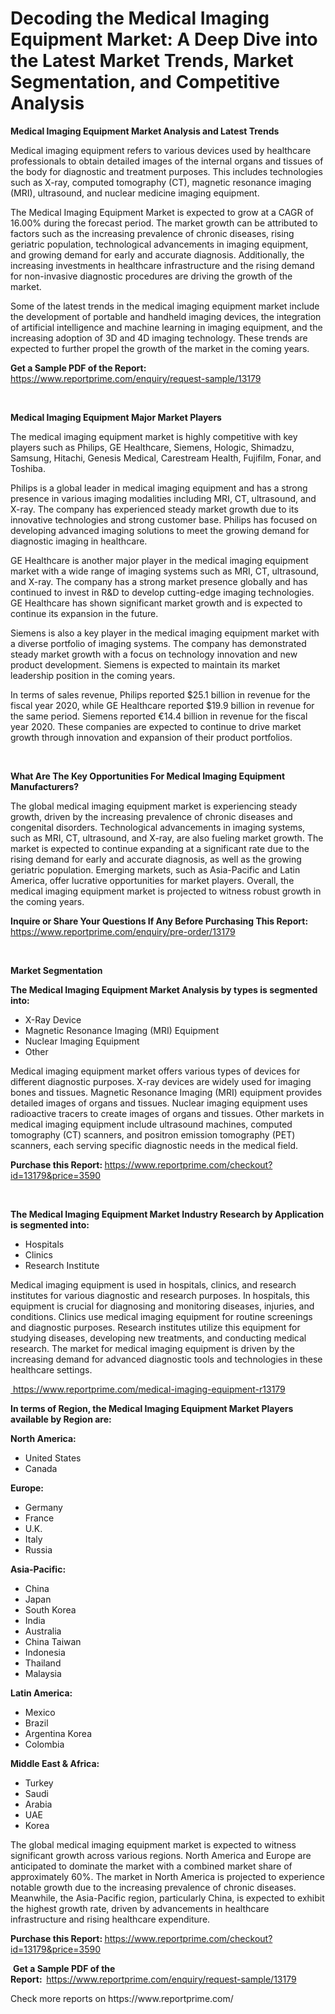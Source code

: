 <p><h1>Decoding the Medical Imaging Equipment Market: A Deep Dive into the Latest Market Trends, Market Segmentation, and Competitive Analysis</h1></p><p><strong>Medical Imaging Equipment Market Analysis and Latest Trends</strong></p>
<p><p>Medical imaging equipment refers to various devices used by healthcare professionals to obtain detailed images of the internal organs and tissues of the body for diagnostic and treatment purposes. This includes technologies such as X-ray, computed tomography (CT), magnetic resonance imaging (MRI), ultrasound, and nuclear medicine imaging equipment.</p><p>The Medical Imaging Equipment Market is expected to grow at a CAGR of 16.00% during the forecast period. The market growth can be attributed to factors such as the increasing prevalence of chronic diseases, rising geriatric population, technological advancements in imaging equipment, and growing demand for early and accurate diagnosis. Additionally, the increasing investments in healthcare infrastructure and the rising demand for non-invasive diagnostic procedures are driving the growth of the market.</p><p>Some of the latest trends in the medical imaging equipment market include the development of portable and handheld imaging devices, the integration of artificial intelligence and machine learning in imaging equipment, and the increasing adoption of 3D and 4D imaging technology. These trends are expected to further propel the growth of the market in the coming years.</p></p>
<p><strong>Get a Sample PDF of the Report:&nbsp;</strong> <a href="https://www.reportprime.com/enquiry/request-sample/13179">https://www.reportprime.com/enquiry/request-sample/13179</a></p>
<p>&nbsp;</p>
<p><strong>Medical Imaging Equipment Major Market Players</strong></p>
<p><p>The medical imaging equipment market is highly competitive with key players such as Philips, GE Healthcare, Siemens, Hologic, Shimadzu, Samsung, Hitachi, Genesis Medical, Carestream Health, Fujifilm, Fonar, and Toshiba. </p><p>Philips is a global leader in medical imaging equipment and has a strong presence in various imaging modalities including MRI, CT, ultrasound, and X-ray. The company has experienced steady market growth due to its innovative technologies and strong customer base. Philips has focused on developing advanced imaging solutions to meet the growing demand for diagnostic imaging in healthcare. </p><p>GE Healthcare is another major player in the medical imaging equipment market with a wide range of imaging systems such as MRI, CT, ultrasound, and X-ray. The company has a strong market presence globally and has continued to invest in R&D to develop cutting-edge imaging technologies. GE Healthcare has shown significant market growth and is expected to continue its expansion in the future. </p><p>Siemens is also a key player in the medical imaging equipment market with a diverse portfolio of imaging systems. The company has demonstrated steady market growth with a focus on technology innovation and new product development. Siemens is expected to maintain its market leadership position in the coming years. </p><p>In terms of sales revenue, Philips reported $25.1 billion in revenue for the fiscal year 2020, while GE Healthcare reported $19.9 billion in revenue for the same period. Siemens reported €14.4 billion in revenue for the fiscal year 2020. These companies are expected to continue to drive market growth through innovation and expansion of their product portfolios.</p></p>
<p>&nbsp;</p>
<p><strong>What Are The Key Opportunities For Medical Imaging Equipment Manufacturers?</strong></p>
<p><p>The global medical imaging equipment market is experiencing steady growth, driven by the increasing prevalence of chronic diseases and congenital disorders. Technological advancements in imaging systems, such as MRI, CT, ultrasound, and X-ray, are also fueling market growth. The market is expected to continue expanding at a significant rate due to the rising demand for early and accurate diagnosis, as well as the growing geriatric population. Emerging markets, such as Asia-Pacific and Latin America, offer lucrative opportunities for market players. Overall, the medical imaging equipment market is projected to witness robust growth in the coming years.</p></p>
<p><strong>Inquire or Share Your Questions If Any Before Purchasing This Report:</strong> <a href="https://www.reportprime.com/enquiry/pre-order/13179">https://www.reportprime.com/enquiry/pre-order/13179</a></p>
<p>&nbsp;</p>
<p><strong>Market Segmentation</strong></p>
<p><strong>The Medical Imaging Equipment Market Analysis by types is segmented into:</strong></p>
<p><ul><li>X-Ray Device</li><li>Magnetic Resonance Imaging (MRI) Equipment</li><li>Nuclear Imaging Equipment</li><li>Other</li></ul></p>
<p><p>Medical imaging equipment market offers various types of devices for different diagnostic purposes. X-ray devices are widely used for imaging bones and tissues. Magnetic Resonance Imaging (MRI) equipment provides detailed images of organs and tissues. Nuclear imaging equipment uses radioactive tracers to create images of organs and tissues. Other markets in medical imaging equipment include ultrasound machines, computed tomography (CT) scanners, and positron emission tomography (PET) scanners, each serving specific diagnostic needs in the medical field.</p></p>
<p><strong>Purchase this Report:&nbsp;</strong><a href="https://www.reportprime.com/checkout?id=13179&price=3590">https://www.reportprime.com/checkout?id=13179&price=3590</a></p>
<p>&nbsp;</p>
<p><strong>The Medical Imaging Equipment Market Industry Research by Application is segmented into:</strong></p>
<p><ul><li>Hospitals</li><li>Clinics</li><li>Research Institute</li></ul></p>
<p><p>Medical imaging equipment is used in hospitals, clinics, and research institutes for various diagnostic and research purposes. In hospitals, this equipment is crucial for diagnosing and monitoring diseases, injuries, and conditions. Clinics use medical imaging equipment for routine screenings and diagnostic purposes. Research institutes utilize this equipment for studying diseases, developing new treatments, and conducting medical research. The market for medical imaging equipment is driven by the increasing demand for advanced diagnostic tools and technologies in these healthcare settings.</p></p>
<p><a href="https://www.reportprime.com/medical-imaging-equipment-r13179">&nbsp;https://www.reportprime.com/medical-imaging-equipment-r13179</a></p>
<p><strong>In terms of Region, the Medical Imaging Equipment Market Players available by Region are:</strong></p>
<p>
    <p> <strong> North America: </strong>
        <ul>
            <li>United States</li>
            <li>Canada</li>
        </ul>
        </p> 
    <p> <strong> Europe: </strong>
        <ul>
            <li>Germany</li>
            <li>France</li>
            <li>U.K.</li>
            <li>Italy</li>
            <li>Russia</li>
        </ul>
        </p> 
    <p> <strong> Asia-Pacific: </strong>
        <ul>
            <li>China</li>
            <li>Japan</li>
            <li>South Korea</li>
            <li>India</li>
            <li>Australia</li>
            <li>China Taiwan</li>
            <li>Indonesia</li>
            <li>Thailand</li>
            <li>Malaysia</li>
        </ul>
        </p> 
    <p> <strong> Latin America: </strong>
        <ul>
            <li>Mexico</li>
            <li>Brazil</li>
            <li>Argentina Korea</li>
            <li>Colombia</li>
        </ul>
        </p> 
    <p> <strong> Middle East & Africa: </strong>
        <ul>
            <li>Turkey</li>
            <li>Saudi</li>
            <li>Arabia</li>
            <li>UAE</li>
            <li>Korea</li>
        </ul>
    </p>
    </p>
<p><p>The global medical imaging equipment market is expected to witness significant growth across various regions. North America and Europe are anticipated to dominate the market with a combined market share of approximately 60%. The market in North America is projected to experience notable growth due to the increasing prevalence of chronic diseases. Meanwhile, the Asia-Pacific region, particularly China, is expected to exhibit the highest growth rate, driven by advancements in healthcare infrastructure and rising healthcare expenditure.</p></p>
<p><strong>Purchase this Report: </strong><a href="https://www.reportprime.com/checkout?id=13179&price=3590">https://www.reportprime.com/checkout?id=13179&price=3590</a></p>
<p>&nbsp;<strong>Get a Sample PDF of the Report:&nbsp;&nbsp;</strong><a href="https://www.reportprime.com/enquiry/request-sample/13179">https://www.reportprime.com/enquiry/request-sample/13179</a></p>
<p><strong></strong></p>
<p>Check more reports on https://www.reportprime.com/</p>